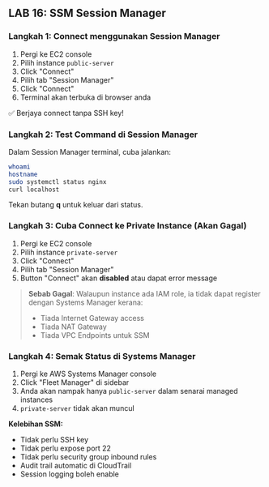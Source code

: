 ## LAB 16: SSM Session Manager

### Langkah 1: Connect menggunakan Session Manager

1. Pergi ke EC2 console
2. Pilih instance `public-server`
2. Click "Connect"
3. Pilih tab "Session Manager"
4. Click "Connect"
5. Terminal akan terbuka di browser anda

✅ Berjaya connect tanpa SSH key!

### Langkah 2: Test Command di Session Manager

Dalam Session Manager terminal, cuba jalankan:

```bash
whoami
hostname
sudo systemctl status nginx
curl localhost
```

Tekan butang **q** untuk keluar dari status.

### Langkah 3: Cuba Connect ke Private Instance (Akan Gagal)

1. Pergi ke EC2 console
2. Pilih instance `private-server`
3. Click "Connect"
4. Pilih tab "Session Manager"
5. Button "Connect" akan **disabled** atau dapat error message

> **Sebab Gagal**: Walaupun instance ada IAM role, ia tidak dapat register dengan Systems Manager kerana:
>
> - Tiada Internet Gateway access
> - Tiada NAT Gateway
> - Tiada VPC Endpoints untuk SSM

### Langkah 4: Semak Status di Systems Manager

1. Pergi ke AWS Systems Manager console
2. Click "Fleet Manager" di sidebar
3. Anda akan nampak hanya `public-server` dalam senarai managed instances
4. `private-server` tidak akan muncul

**Kelebihan SSM:**

- Tidak perlu SSH key
- Tidak perlu expose port 22
- Tidak perlu security group inbound rules
- Audit trail automatic di CloudTrail
- Session logging boleh enable
